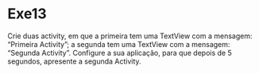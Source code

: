 # Exe13
Crie duas activity, em que a primeira tem uma TextView com a mensagem: “Primeira
Activity”; a segunda tem uma TextView com a mensagem: “Segunda Activity”. Configure a
sua aplicação, para que depois de 5 segundos, apresente a segunda Activity.
